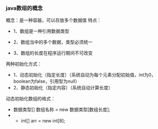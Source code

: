 ### java数组的概念
概念：是一种容器，可以存放多个数据值
特点：

* 1、数组是一种引用数据类型 

* 2、数组当中的多个数据，类型必须统一 

* 3、数组的长度在程序运行期间不可改变

两种初始化方式：

* 1、动态初始化（指定长度）（系统自动为每个元素分配初始值，int为0，boolean为false，引用型为null） 
* 2、静态初始化（指定内容）（系统自动计算长度）

动态初始化数组的格式：

* 数据类型[] 数组名称 = new 数据类型[数组长度];
* * int[] arr = new int[8];